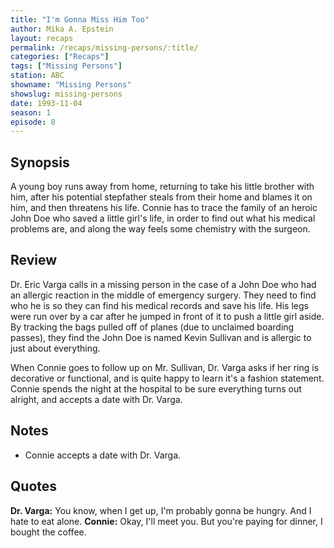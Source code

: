 ```yaml
---
title: "I'm Gonna Miss Him Too"
author: Mika A. Epstein
layout: recaps
permalink: /recaps/missing-persons/:title/
categories: ["Recaps"]
tags: ["Missing Persons"]
station: ABC
showname: "Missing Persons"
showslug: missing-persons
date: 1993-11-04
season: 1
episode: 8
---
```


## Synopsis

A young boy runs away from home, returning to take his little brother with him, after his potential stepfather steals from their home and blames it on him, and then threatens his life. Connie has to trace the family of an heroic John Doe who saved a little girl's life, in order to find out what his medical problems are, and along the way feels some chemistry with the surgeon.

## Review

Dr. Eric Varga calls in a missing person in the case of a John Doe who had an allergic reaction in the middle of emergency surgery. They need to find who he is so they can find his medical records and save his life. His legs were run over by a car after he jumped in front of it to push a little girl aside. By tracking the bags pulled off of planes (due to unclaimed boarding passes), they find the John Doe is named Kevin Sullivan and is allergic to just about everything.

When Connie goes to follow up on Mr. Sullivan, Dr. Varga asks if her ring is decorative or functional, and is quite happy to learn it's a fashion statement. Connie spends the night at the hospital to be sure everything turns out alright, and accepts a date with Dr. Varga.

## Notes

* Connie accepts a date with Dr. Varga.

## Quotes

**Dr. Varga:** You know, when I get up, I'm probably gonna be hungry. And I hate to eat alone.
**Connie:** Okay, I'll meet you. But you're paying for dinner, I bought the coffee.
